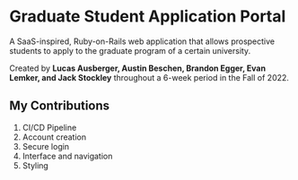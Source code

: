 # Graduate Student Application Portal

A SaaS-inspired, Ruby-on-Rails web application that allows prospective students to apply to the graduate program of a certain university.

Created by **Lucas Ausberger, Austin Beschen, Brandon Egger, Evan Lemker, and Jack Stockley** throughout a 6-week period in the Fall of 2022.

## My Contributions
1. CI/CD Pipeline
2. Account creation
3. Secure login 
4. Interface and navigation
5. Styling
